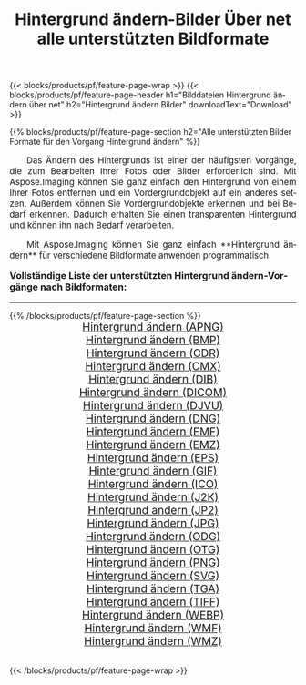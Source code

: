 ﻿---
title: Hintergrund ändern-Bilder Über net alle unterstützten Bildformate 
weight: 3920
url: /de/net/change-background/ 
lang: de
langdirlevel: 2
locales: zh-hans,ja,it,ru,de,es,fr,nl,id,lt,pl,pt,vi,tr,ko,zh-hant,ar,hi,th,sv,cs,uk,he
description: Mit Aspose.Imaging können Sie ganz einfach Hintergrund ändern Bilder über net
---

{{< blocks/products/pf/feature-page-wrap >}}
{{< blocks/products/pf/feature-page-header h1="Bilddateien Hintergrund ändern über net" h2="Hintergrund ändern Bilder" downloadText="Download" >}}


{{% blocks/products/pf/feature-page-section  h2="Alle unterstützten Bilder Formate für den Vorgang Hintergrund ändern" %}}
<p align="justify" style="text-indent:2em;font-size:15px;">
Das Ändern des Hintergrunds ist einer der häufigsten Vorgänge, die zum Bearbeiten Ihrer Fotos oder Bilder erforderlich sind. Mit Aspose.Imaging können Sie ganz einfach den Hintergrund von einem Ihrer Fotos entfernen und ein Vordergrundobjekt auf ein anderes setzen. Außerdem können Sie Vordergrundobjekte erkennen und bei Bedarf erkennen. Dadurch erhalten Sie einen transparenten Hintergrund und können ihn nach Bedarf verarbeiten.
</p>
<p align="justify" style="text-indent:2em;font-size:15px;">
Mit Aspose.Imaging können Sie ganz einfach **Hintergrund ändern** für verschiedene Bildformate anwenden programmatisch
</p>
<h3 style="margin-top:16px;">
Vollständige Liste der unterstützten Hintergrund ändern-Vorgänge nach Bildformaten:
</h3>
<hr/>
{{% /blocks/products/pf/feature-page-section %}}
<div class="container-fluid productfamilypage bg-gray">
    <div class="convertypes bg-gray agp-content section">
        <div class="container">
		<div class="row other-converters" style="gap: 10px;font-size: 19px;text-align:center;">
		    <div class='col-md-3 other-converter remove-lp remove-rp'><a href="/imaging/de/net/change-background/apng/" style="padding:15px;">Hintergrund ändern (APNG)</a></div><div class='col-md-3 other-converter remove-lp remove-rp'><a href="/imaging/de/net/change-background/bmp/" style="padding:15px;">Hintergrund ändern (BMP)</a></div><div class='col-md-3 other-converter remove-lp remove-rp'><a href="/imaging/de/net/change-background/cdr/" style="padding:15px;">Hintergrund ändern (CDR)</a></div><div class='col-md-3 other-converter remove-lp remove-rp'><a href="/imaging/de/net/change-background/cmx/" style="padding:15px;">Hintergrund ändern (CMX)</a></div><div class='col-md-3 other-converter remove-lp remove-rp'><a href="/imaging/de/net/change-background/dib/" style="padding:15px;">Hintergrund ändern (DIB)</a></div><div class='col-md-3 other-converter remove-lp remove-rp'><a href="/imaging/de/net/change-background/dicom/" style="padding:15px;">Hintergrund ändern (DICOM)</a></div><div class='col-md-3 other-converter remove-lp remove-rp'><a href="/imaging/de/net/change-background/djvu/" style="padding:15px;">Hintergrund ändern (DJVU)</a></div><div class='col-md-3 other-converter remove-lp remove-rp'><a href="/imaging/de/net/change-background/dng/" style="padding:15px;">Hintergrund ändern (DNG)</a></div><div class='col-md-3 other-converter remove-lp remove-rp'><a href="/imaging/de/net/change-background/emf/" style="padding:15px;">Hintergrund ändern (EMF)</a></div><div class='col-md-3 other-converter remove-lp remove-rp'><a href="/imaging/de/net/change-background/emz/" style="padding:15px;">Hintergrund ändern (EMZ)</a></div><div class='col-md-3 other-converter remove-lp remove-rp'><a href="/imaging/de/net/change-background/eps/" style="padding:15px;">Hintergrund ändern (EPS)</a></div><div class='col-md-3 other-converter remove-lp remove-rp'><a href="/imaging/de/net/change-background/gif/" style="padding:15px;">Hintergrund ändern (GIF)</a></div><div class='col-md-3 other-converter remove-lp remove-rp'><a href="/imaging/de/net/change-background/ico/" style="padding:15px;">Hintergrund ändern (ICO)</a></div><div class='col-md-3 other-converter remove-lp remove-rp'><a href="/imaging/de/net/change-background/j2k/" style="padding:15px;">Hintergrund ändern (J2K)</a></div><div class='col-md-3 other-converter remove-lp remove-rp'><a href="/imaging/de/net/change-background/jp2/" style="padding:15px;">Hintergrund ändern (JP2)</a></div><div class='col-md-3 other-converter remove-lp remove-rp'><a href="/imaging/de/net/change-background/jpg/" style="padding:15px;">Hintergrund ändern (JPG)</a></div><div class='col-md-3 other-converter remove-lp remove-rp'><a href="/imaging/de/net/change-background/odg/" style="padding:15px;">Hintergrund ändern (ODG)</a></div><div class='col-md-3 other-converter remove-lp remove-rp'><a href="/imaging/de/net/change-background/otg/" style="padding:15px;">Hintergrund ändern (OTG)</a></div><div class='col-md-3 other-converter remove-lp remove-rp'><a href="/imaging/de/net/change-background/png/" style="padding:15px;">Hintergrund ändern (PNG)</a></div><div class='col-md-3 other-converter remove-lp remove-rp'><a href="/imaging/de/net/change-background/svg/" style="padding:15px;">Hintergrund ändern (SVG)</a></div><div class='col-md-3 other-converter remove-lp remove-rp'><a href="/imaging/de/net/change-background/tga/" style="padding:15px;">Hintergrund ändern (TGA)</a></div><div class='col-md-3 other-converter remove-lp remove-rp'><a href="/imaging/de/net/change-background/tiff/" style="padding:15px;">Hintergrund ändern (TIFF)</a></div><div class='col-md-3 other-converter remove-lp remove-rp'><a href="/imaging/de/net/change-background/webp/" style="padding:15px;">Hintergrund ändern (WEBP)</a></div><div class='col-md-3 other-converter remove-lp remove-rp'><a href="/imaging/de/net/change-background/wmf/" style="padding:15px;">Hintergrund ändern (WMF)</a></div><div class='col-md-3 other-converter remove-lp remove-rp'><a href="/imaging/de/net/change-background/wmz/" style="padding:15px;">Hintergrund ändern (WMZ)</a></div>
                </div>
        </div>
    </div>
</div>
<br/>

{{< /blocks/products/pf/feature-page-wrap >}}
